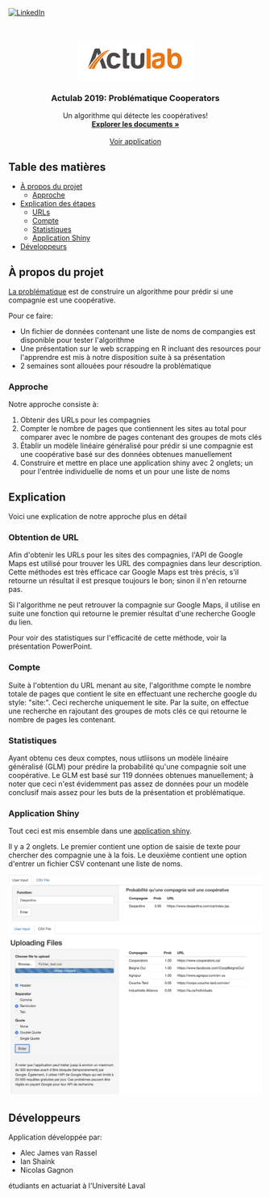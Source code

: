 

<!-- PROJECT SHIELDS -->
[![LinkedIn][linkedin-shield]][license-url]

<!-- PROJECT LOGO -->
<br />
<p align="center">
  <a href="https://github.com/alec42/actulab-2019">
    <img src="actulab logo.png" alt="Logo" height="80">
  </a>

  <h3 align="center">Actulab 2019: Problématique Cooperators</h3>

  <p align="center">
    Un algorithme qui détecte les coopératives!
    <br />
    <a href="https://github.com/alec42/actulab-2019"><strong>Explorer les documents »</strong></a>
    <br />
    <br />
    <a href="https://alec42.shinyapps.io/ActulabCooperators/">Voir application</a>
  </p>
</p>



<!-- TABLE DES MATIÈRES -->
## Table des matières

* [À propos du projet](#À-propos-du-projet)
  * [Approche](#Approche)
* [Explication des étapes](#Explication)
  * [URLs](#Obtention-de-URL)
  * [Compte](#Compte)
  * [Statistiques](#Statistiques)
  * [Application Shiny](#Application-Shiny)
* [Développeurs](#Développeurs)



<!-- ABOUT THE PROJECT -->
## À propos du projet

[La problématique](https://github.com/alec42/actulab-2019/blob/master/Documents%20de%20r%C3%A9f%C3%A9rence/Probl%C3%A9matique%20Cooperators%202019.pdf) est de construire un algorithme pour prédir si une compagnie est une coopérative.

Pour ce faire:
* Un fichier de données contenant une liste de noms de compangies est disponible pour tester l'algorithme
* Une présentation sur le web scrapping en R incluant des resources pour l'apprendre est mis à notre disposition suite à sa présentation
* 2 semaines sont allouées pour résoudre la problématique

### Approche

Notre approche consiste à: 

1. Obtenir des URLs pour les compagnies
1. Compter le nombre de pages que contiennent les sites au total pour comparer avec le nombre de pages contenant des groupes de mots clés
1. Établir un modèle linéaire généralisé pour prédir si une compagnie est une coopérative basé sur des données obtenues manuellement
1. Construire et mettre en place une application shiny avec 2 onglets; un pour l'entrée individuelle de noms et un pour une liste de noms

<!-- GETTING STARTED -->
## Explication

Voici une explication de notre approche plus en détail

### Obtention de URL

Afin d'obtenir les URLs pour les sites des compagnies, l'API de Google Maps est utilisé pour trouver les URL des compagnies dans leur description. 
Cette méthodes est très efficace car Google Maps est très précis, s'il retourne un résultat il est presque toujours le bon; sinon il n'en retourne pas.

Si l'algorithme ne peut retrouver la compagnie sur Google Maps, il utilise en suite une fonction qui retourne le premier résultat d'une recherche Google du lien.

Pour voir des statistiques sur l'efficacité de cette méthode, voir la présentation PowerPoint.

### Compte

Suite à l'obtention du URL menant au site, l'algorithme compte le nombre totale de pages que contient le site en effectuant une recherche google du style: "site:<URL>".
Ceci recherche uniquement le site.
Par la suite, on effectue une recherche en rajoutant des groupes de mots clés ce qui retourne le nombre de pages les contenant.

### Statistiques

Ayant obtenu ces deux comptes, nous utliisons un modèle linéaire généralisé (GLM) pour prédire la probabilité qu'une compagnie soit une coopérative. 
Le GLM est basé sur 119 données obtenues manuellement; à noter que ceci n'est évidemment pas assez de données pour un modèle conclusif mais assez pour les buts de la présentation et problématique.

### Application Shiny

Tout ceci est mis ensemble dans une [application shiny](https://alec42.shinyapps.io/ActulabCooperators/).

Il y a 2 onglets. Le premier contient une option de saisie de texte pour chercher des compagnie une à la fois. Le deuxième contient une option d'entrer un fichier CSV contenant une liste de noms.

<a href="https://github.com/alec42/actulab-2019">
  <img src="onglet manuel.png" alt="screenshot">
</a>

<a href="https://github.com/alec42/actulab-2019">
  <img src="onglet fichier.png" alt="screenshot">
</a>

## Développeurs

Application développée par: 

- Alec James van Rassel
- Ian Shaink
- Nicolas Gagnon

étudiants en actuariat à l'Université Laval


<!-- MARKDOWN LINKS & IMAGES -->
[build-shield]: https://img.shields.io/badge/build-passing-brightgreen.svg?style=flat-square
[contributors-shield]: https://img.shields.io/badge/contributors-1-orange.svg?style=flat-square
[license-shield]: https://img.shields.io/badge/license-MIT-blue.svg?style=flat-square
[license-url]: linkedin.com/in/alec-james-van-rassel/
[linkedin-shield]: https://img.shields.io/badge/-LinkedIn-black.svg?style=flat-square&logo=linkedin&colorB=555
[linkedin-url]: https://linkedin.com/in/othneildrew
